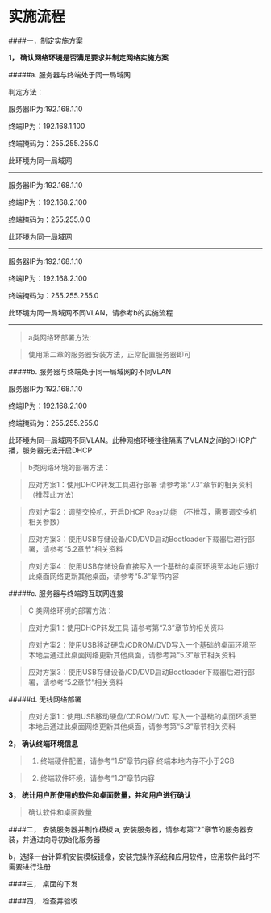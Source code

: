 # 实施流程

####一，制定实施方案

**1， 确认网络环境是否满足要求并制定网络实施方案**



#####a. 服务器与终端处于同一局域网


判定方法：

服务器IP为:192.168.1.10


终端IP为：192.168.1.100


终端掩码为：255.255.255.0



此环境为同一局域网

---

服务器IP为:192.168.1.10

终端IP为：192.168.2.100

终端掩码为：255.255.0.0



此环境为同一局域网

---


服务器IP为:192.168.1.10



终端IP为：192.168.2.100



终端掩码为：255.255.255.0


此环境为同一局域网不同VLAN，请参考b的实施流程


---


> a类网络环部署方法:


> 使用第二章的服务器安装方法，正常配置服务器即可




#####b. 服务器与终端处于同一局域网的不同VLAN


服务器IP为:192.168.1.10

终端IP为：192.168.2.100


终端掩码为：255.255.255.0


此环境为同一局域网不同VLAN。此种网络环境往往隔离了VLAN之间的DHCP广播，服务器无法开启DHCP

> b类网络环境的部署方法：


>应对方案1：使用DHCP转发工具进行部署  请参考第“7.3”章节的相关资料 （推荐此方法）

>应对方案2：调整交换机，开启DHCP Reay功能   （不推荐，需要调交换机相关参数）

>应对方案3：使用USB存储设备/CD/DVD启动Bootloader下载器后进行部署，请参考“5.2章节”相关资料

>应对方案4：使用USB存储设备直接写入一个基础的桌面环境至本地后通过此桌面网络更新其他桌面，请参考“5.3”章节内容



#####c. 服务器与终端跨互联网连接

> C 类网络环境的部署方法：


>应对方案1：使用DHCP转发工具 请参考第“7.3”章节的相关资料

>应对方案2：使用USB移动硬盘/CDROM/DVD写入一个基础的桌面环境至本地后通过此桌面网络更新其他桌面，请参考第“5.3”章节相关资料

>应对方案3：使用USB存储设备/CD/DVD启动Bootloader下载器后进行部署，请参考“5.2章节”相关资料



#####d. 无线网络部署

>应对方案1：使用USB移动硬盘/CDROM/DVD 写入一个基础的桌面环境至本地后通过此桌面网络更新其他桌面，请参考第“5.3”章节相关资料


 
   
**2，  确认终端环境信息**

> 1. 终端硬件配置，请参考“1.5”章节内容  终端本地内存不小于2GB

> 2.  终端软件环境，请参考“1.3”章节内容


**3，  统计用户所使用的软件和桌面数量，并和用户进行确认**

> 确认软件和桌面数量


####二， 安装服务器并制作模板
a, 安装服务器，请参考第“2”章节的服务器安装，并通过向导初始化服务器

b，选择一台计算机安装模板镜像，安装完操作系统和应用软件，应用软件此时不需要进行注册


####三， 桌面的下发


####四， 检查并验收






